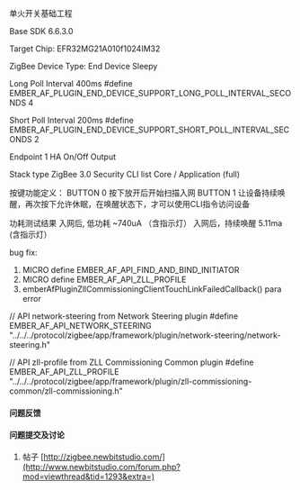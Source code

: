 
单火开关基础工程

Base SDK 6.6.3.0

Target Chip: EFR32MG21A010f1024IM32

ZigBee Device Type: End Device Sleepy

Long Poll Interval 400ms
#define EMBER_AF_PLUGIN_END_DEVICE_SUPPORT_LONG_POLL_INTERVAL_SECONDS 4

Short Poll Interval 200ms
#define EMBER_AF_PLUGIN_END_DEVICE_SUPPORT_SHORT_POLL_INTERVAL_SECONDS 2



Endpoint 1 		HA On/Off Output

Stack type		ZigBee 3.0 Security
CLI	list		Core / Application (full)


按键功能定义：
BUTTON 0 按下放开后开始扫描入网
BUTTON 1 让设备持续唤醒，再次按下允许休眠，在唤醒状态下，才可以使用CLI指令访问设备

功耗测试结果
入网后, 低功耗    	 	~740uA （含指示灯）
入网后，持续唤醒   		5.11ma (含指示灯）



bug fix:
1. MICRO define EMBER_AF_API_FIND_AND_BIND_INITIATOR 
2. MICRO define EMBER_AF_API_ZLL_PROFILE
3. emberAfPluginZllCommissioningClientTouchLinkFailedCallback() para error


// API network-steering from Network Steering plugin
#define EMBER_AF_API_NETWORK_STEERING "../../../protocol/zigbee/app/framework/plugin/network-steering/network-steering.h"

// API zll-profile from ZLL Commissioning Common plugin
#define EMBER_AF_API_ZLL_PROFILE "../../../protocol/zigbee/app/framework/plugin/zll-commissioning-common/zll-commissioning.h"


#### 问题反馈

#### 问题提交及讨论

1. 帖子  [http://zigbee.newbitstudio.com/](http://www.newbitstudio.com/forum.php?mod=viewthread&tid=1293&extra=)
